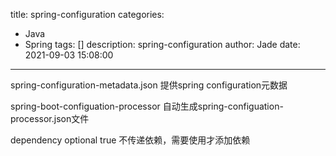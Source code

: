 title: spring-configuration
categories:
  - Java
  - Spring
tags: []
description: spring-configuration
author: Jade
date: 2021-09-03 15:08:00
---
spring-configuration-metadata.json
	提供spring configuration元数据
	
spring-boot-configuation-processor
	自动生成spring-configuation-processor.json文件

dependency optional true
	不传递依赖，需要使用才添加依赖